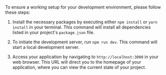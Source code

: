 To ensure a working setup for your development environment, please follow these steps:

1. Install the necessary packages by executing either `npm install` or `yarn install` in your terminal. This command will install all dependencies listed in your project's `package.json` file.

2. To initiate the development server, run `npm run dev`. This command will start a local development server.

3. Access your application by navigating to `http://localhost:3000` in your web browser. This URL will direct you to the homepage of your application, where you can view the current state of your project.
